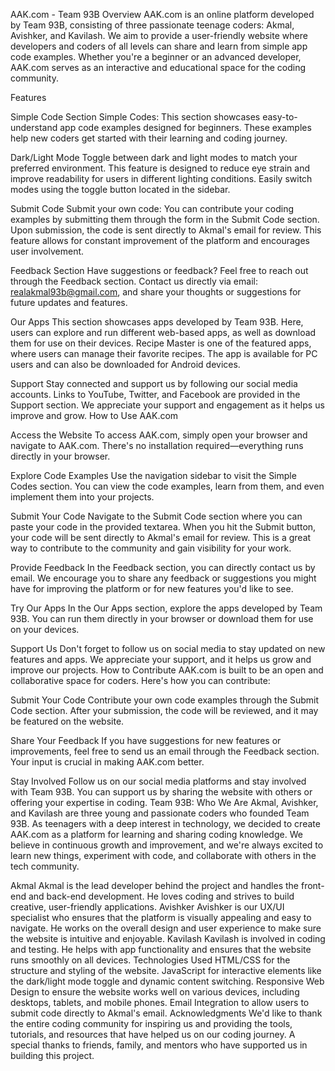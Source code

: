 AAK.com - Team 93B Overview AAK.com is an online platform developed by Team 93B, consisting of three passionate teenage coders: Akmal, Avishker, and Kavilash. We aim to provide a user-friendly website where developers and coders of all levels can share and learn from simple app code examples. Whether you're a beginner or an advanced developer, AAK.com serves as an interactive and educational space for the coding community.

Features

Simple Code Section Simple Codes: This section showcases easy-to-understand app code examples designed for beginners. These examples help new coders get started with their learning and coding journey.

Dark/Light Mode Toggle between dark and light modes to match your preferred environment. This feature is designed to reduce eye strain and improve readability for users in different lighting conditions. Easily switch modes using the toggle button located in the sidebar.

Submit Code Submit your own code: You can contribute your coding examples by submitting them through the form in the Submit Code section. Upon submission, the code is sent directly to Akmal's email for review. This feature allows for constant improvement of the platform and encourages user involvement.

Feedback Section Have suggestions or feedback? Feel free to reach out through the Feedback section. Contact us directly via email: realakmal93b@gmail.com, and share your thoughts or suggestions for future updates and features.

Our Apps This section showcases apps developed by Team 93B. Here, users can explore and run different web-based apps, as well as download them for use on their devices. Recipe Master is one of the featured apps, where users can manage their favorite recipes. The app is available for PC users and can also be downloaded for Android devices.

Support Stay connected and support us by following our social media accounts. Links to YouTube, Twitter, and Facebook are provided in the Support section. We appreciate your support and engagement as it helps us improve and grow. How to Use AAK.com

Access the Website To access AAK.com, simply open your browser and navigate to AAK.com. There's no installation required—everything runs directly in your browser.

Explore Code Examples Use the navigation sidebar to visit the Simple Codes section. You can view the code examples, learn from them, and even implement them into your projects.

Submit Your Code Navigate to the Submit Code section where you can paste your code in the provided textarea. When you hit the Submit button, your code will be sent directly to Akmal's email for review. This is a great way to contribute to the community and gain visibility for your work.

Provide Feedback In the Feedback section, you can directly contact us by email. We encourage you to share any feedback or suggestions you might have for improving the platform or for new features you'd like to see.

Try Our Apps In the Our Apps section, explore the apps developed by Team 93B. You can run them directly in your browser or download them for use on your devices.

Support Us Don't forget to follow us on social media to stay updated on new features and apps. We appreciate your support, and it helps us grow and improve our projects. How to Contribute AAK.com is built to be an open and collaborative space for coders. Here's how you can contribute:

Submit Your Code Contribute your own code examples through the Submit Code section. After your submission, the code will be reviewed, and it may be featured on the website.

Share Your Feedback If you have suggestions for new features or improvements, feel free to send us an email through the Feedback section. Your input is crucial in making AAK.com better.

Stay Involved Follow us on our social media platforms and stay involved with Team 93B. You can support us by sharing the website with others or offering your expertise in coding. Team 93B: Who We Are Akmal, Avishker, and Kavilash are three young and passionate coders who founded Team 93B. As teenagers with a deep interest in technology, we decided to create AAK.com as a platform for learning and sharing coding knowledge. We believe in continuous growth and improvement, and we're always excited to learn new things, experiment with code, and collaborate with others in the tech community.

Akmal Akmal is the lead developer behind the project and handles the front-end and back-end development. He loves coding and strives to build creative, user-friendly applications. Avishker Avishker is our UX/UI specialist who ensures that the platform is visually appealing and easy to navigate. He works on the overall design and user experience to make sure the website is intuitive and enjoyable. Kavilash Kavilash is involved in coding and testing. He helps with app functionality and ensures that the website runs smoothly on all devices. Technologies Used HTML/CSS for the structure and styling of the website. JavaScript for interactive elements like the dark/light mode toggle and dynamic content switching. Responsive Web Design to ensure the website works well on various devices, including desktops, tablets, and mobile phones. Email Integration to allow users to submit code directly to Akmal's email. Acknowledgments We'd like to thank the entire coding community for inspiring us and providing the tools, tutorials, and resources that have helped us on our coding journey. A special thanks to friends, family, and mentors who have supported us in building this project.
